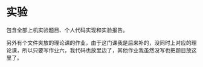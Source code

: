 # 实验

包含全部上机实验题目、个人代码实现和实验报告。

另外有个文件夹放的理论课的作业，由于这门课我是后来补的，没同时上对应的理论课，所以只要写作业六，我代码也放里边了，其他作业我虽然没写也把题目放这里了。
